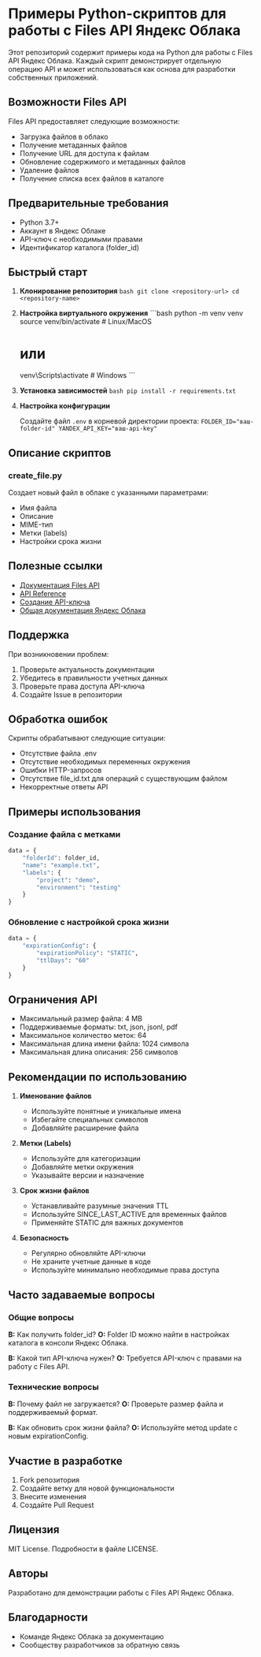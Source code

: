 # Примеры Python-скриптов для работы с Files API Яндекс Облака

Этот репозиторий содержит примеры кода на Python для работы с Files API Яндекс Облака. Каждый скрипт демонстрирует отдельную операцию API и может использоваться как основа для разработки собственных приложений.

## Возможности Files API

Files API предоставляет следующие возможности:
- Загрузка файлов в облако
- Получение метаданных файлов
- Получение URL для доступа к файлам
- Обновление содержимого и метаданных файлов
- Удаление файлов
- Получение списка всех файлов в каталоге

## Предварительные требования

- Python 3.7+
- Аккаунт в Яндекс Облаке
- API-ключ с необходимыми правами
- Идентификатор каталога (folder_id)

## Быстрый старт

1. **Клонирование репозитория**   ```bash
   git clone <repository-url>
   cd <repository-name>   ```

2. **Настройка виртуального окружения**   ```bash
   python -m venv venv
   source venv/bin/activate  # Linux/MacOS
   # или
   venv\Scripts\activate     # Windows   ```

3. **Установка зависимостей**   ```bash
   pip install -r requirements.txt   ```

4. **Настройка конфигурации**
   
   Создайте файл `.env` в корневой директории проекта:   ```
   FOLDER_ID="ваш-folder-id"
   YANDEX_API_KEY="ваш-api-key"   ```

## Описание скриптов

### create_file.py
Создает новый файл в облаке с указанными параметрами:
- Имя файла
- Описание
- MIME-тип
- Метки (labels)
- Настройки срока жизни

## Полезные ссылки

- [Документация Files API](https://server-yfm.website.yandexcloud.net/server-yfm-assistant/ru/ru/foundation-models/files/api-ref/File/index.html)
- [API Reference](https://server-yfm.website.yandexcloud.net/server-yfm-assistant/ru/ru/foundation-models/files/api-ref/File/index.html)
- [Создание API-ключа](https://cloud.yandex.ru/docs/iam/operations/api-key/create)
- [Общая документация Яндекс Облака](https://cloud.yandex.ru/docs)

## Поддержка

При возникновении проблем:
1. Проверьте актуальность документации
2. Убедитесь в правильности учетных данных
3. Проверьте права доступа API-ключа
4. Создайте Issue в репозитории

## Обработка ошибок

Скрипты обрабатывают следующие ситуации:
- Отсутствие файла .env
- Отсутствие необходимых переменных окружения
- Ошибки HTTP-запросов
- Отсутствие file_id.txt для операций с существующим файлом
- Некорректные ответы API

## Примеры использования

### Создание файла с метками
```python
data = {
    "folderId": folder_id,
    "name": "example.txt",
    "labels": {
        "project": "demo",
        "environment": "testing"
    }
}
```

### Обновление с настройкой срока жизни
```python
data = {
    "expirationConfig": {
        "expirationPolicy": "STATIC",
        "ttlDays": "60"
    }
}
```

## Ограничения API

- Максимальный размер файла: 4 MB
- Поддерживаемые форматы: txt, json, jsonl, pdf
- Максимальное количество меток: 64
- Максимальная длина имени файла: 1024 символа
- Максимальная длина описания: 256 символов

## Рекомендации по использованию

1. **Именование файлов**
   - Используйте понятные и уникальные имена
   - Избегайте специальных символов
   - Добавляйте расширение файла

2. **Метки (Labels)**
   - Используйте для категоризации
   - Добавляйте метки окружения
   - Указывайте версии и назначение

3. **Срок жизни файлов**
   - Устанавливайте разумные значения TTL
   - Используйте SINCE_LAST_ACTIVE для временных файлов
   - Применяйте STATIC для важных документов

4. **Безопасность**
   - Регулярно обновляйте API-ключи
   - Не храните учетные данные в коде
   - Используйте минимально необходимые права доступа

## Часто задаваемые вопросы

### Общие вопросы

**В:** Как получить folder_id?
**О:** Folder ID можно найти в настройках каталога в консоли Яндекс Облака.

**В:** Какой тип API-ключа нужен?
**О:** Требуется API-ключ с правами на работу с Files API.

### Технические вопросы

**В:** Почему файл не загружается?
**О:** Проверьте размер файла и поддерживаемый формат.

**В:** Как обновить срок жизни файла?
**О:** Используйте метод update с новым expirationConfig.

## Участие в разработке

1. Fork репозитория
2. Создайте ветку для новой функциональности
3. Внесите изменения
4. Создайте Pull Request

## Лицензия

MIT License. Подробности в файле LICENSE.

## Авторы

Разработано для демонстрации работы с Files API Яндекс Облака.

## Благодарности

- Команде Яндекс Облака за документацию
- Сообществу разработчиков за обратную связь